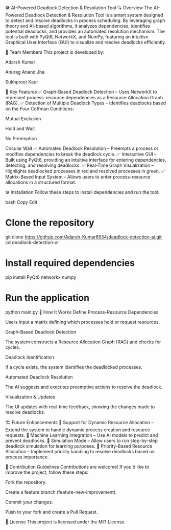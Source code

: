 🛠 AI-Powered Deadlock Detection & Resolution Tool
🔍 Overview
The AI-Powered Deadlock Detection & Resolution Tool is a smart system designed to detect and resolve deadlocks in process scheduling. By leveraging graph theory and AI-based algorithms, it analyzes dependencies, identifies potential deadlocks, and provides an automated resolution mechanism. The tool is built with PyQt6, NetworkX, and NumPy, featuring an intuitive Graphical User Interface (GUI) to visualize and resolve deadlocks efficiently.

👥 Team Members
This project is developed by:

Adarsh Kumar

Anurag Anand Jha

Sukhpreet Kaur

📌 Key Features
✅ Graph-Based Deadlock Detection – Uses NetworkX to represent process-resource dependencies as a Resource Allocation Graph (RAG).
✅ Detection of Multiple Deadlock Types – Identifies deadlocks based on the Four Coffman Conditions:

Mutual Exclusion

Hold and Wait

No Preemption

Circular Wait
✅ Automated Deadlock Resolution – Preempts a process or modifies dependencies to break the deadlock cycle.
✅ Interactive GUI – Built using PyQt6, providing an intuitive interface for entering dependencies, detecting, and resolving deadlocks.
✅ Real-Time Graph Visualization – Highlights deadlocked processes in red and resolved processes in green.
✅ Matrix-Based Input System – Allows users to enter process-resource allocations in a structured format.


⚙️ Installation
Follow these steps to install dependencies and run the tool:

bash
Copy
Edit
# Clone the repository
git clone https://github.com/Adarsh-Kumar6534/deadlock-detection-ai.git
cd deadlock-detection-ai

# Install required dependencies
pip install PyQt6 networkx numpy

# Run the application
python main.py
🎯 How It Works
Define Process-Resource Dependencies

Users input a matrix defining which processes hold or request resources.

Graph-Based Deadlock Detection

The system constructs a Resource Allocation Graph (RAG) and checks for cycles.

Deadlock Identification

If a cycle exists, the system identifies the deadlocked processes.

Automated Deadlock Resolution

The AI suggests and executes preemptive actions to resolve the deadlock.

Visualization & Updates

The UI updates with real-time feedback, showing the changes made to resolve deadlocks.

🏗️ Future Enhancements
🔹 Support for Dynamic Resource Allocation – Extend the system to handle dynamic process creation and resource requests.
🔹 Machine Learning Integration – Use AI models to predict and prevent deadlocks.
🔹 Simulation Mode – Allow users to run step-by-step deadlock simulation for learning purposes.
🔹 Priority-Based Resource Allocation – Implement priority handling to resolve deadlocks based on process importance.

🤝 Contribution Guidelines
Contributions are welcome! If you'd like to improve the project, follow these steps:

Fork the repository.

Create a feature branch (feature-new-improvement).

Commit your changes.

Push to your fork and create a Pull Request.

📜 License
This project is licensed under the MIT License.
